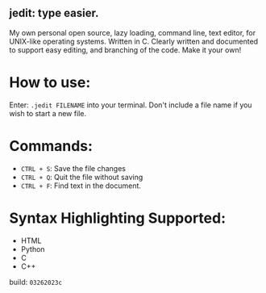 ## jedit: type easier.
My own personal open source, lazy loading, command line, text editor, for UNIX-like operating systems. Written in C. Clearly written and documented to support easy editing, and branching of the code. Make it your own!

# How to use:
Enter: `.jedit FILENAME` into your terminal. Don't include a file name if you wish to start a new file.

# Commands: 
+ `CTRL + S`: Save the file changes
+ `CTRL + Q`: Quit the file without saving
+ `CTRL + F`: Find text in the document.

# Syntax Highlighting Supported:
+ HTML
+ Python
+ C
+ C++

build: `03262023c`
